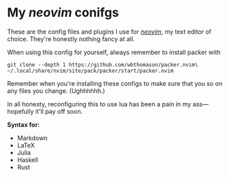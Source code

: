 # My *neovim* conifgs
These are the config files and plugins I use for [*neovim*][nvim], my text
editor of choice. They're honestly nothing fancy at all.

When using this config for yourself, always remember to install packer with
<!--I tried to do a custom install location and nvim did not like it one bit.-->
```
git clone --depth 1 https://github.com/wbthomason/packer.nvim\
~/.local/share/nvim/site/pack/packer/start/packer.nvim
```

Remember when you're installing these configs to make sure that you so on any
files you change. (Ughhhhhh.)

In all honesty, reconfiguring this to use lua has been a pain in my ass—hopefully
it'll pay off soon.

[nvimConf]: https://www.youtube.com/watch?v=w7i4amO_zaE

[nvim]: https://neovim.io/

**Syntax for:**

+ Markdown
+ LaTeX
+ Julia
+ Haskell
+ Rust
